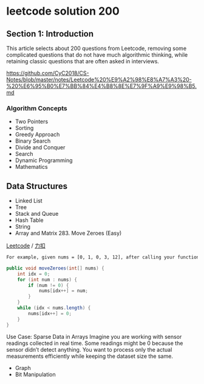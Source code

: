# leetcode solution 200

## Section 1: Introduction

This article selects about 200 questions from Leetcode, removing some complicated questions that do not have much algorithmic thinking, while retaining classic questions that are often asked in interviews.

https://github.com/CyC2018/CS-Notes/blob/master/notes/Leetcode%20%E9%A2%98%E8%A7%A3%20-%20%E6%95%B0%E7%BB%84%E4%B8%8E%E7%9F%A9%E9%98%B5.md

### Algorithm Concepts
- Two Pointers
- Sorting
- Greedy Approach
- Binary Search
- Divide and Conquer
- Search
- Dynamic Programming
- Mathematics

## Data Structures
- Linked List
- Tree
- Stack and Queue
- Hash Table
- String
- Array and Matrix
283\. Move Zeroes (Easy)

[Leetcode](https://leetcode.com/problems/move-zeroes/description/) / [力扣](https://leetcode-cn.com/problems/move-zeroes/description/)

```html
For example, given nums = [0, 1, 0, 3, 12], after calling your function, nums should be [1, 3, 12, 0, 0].
```

```java
public void moveZeroes(int[] nums) {
    int idx = 0;
    for (int num : nums) {
        if (num != 0) {
            nums[idx++] = num;
        }
    }
    while (idx < nums.length) {
        nums[idx++] = 0;
    }
}
```
Use Case: Sparse Data in Arrays
Imagine you are working with sensor readings collected in real time. Some readings might be 0 because the sensor didn’t detect anything. You want to process only the actual measurements efficiently while keeping the dataset size the same.

- Graph
- Bit Manipulation





